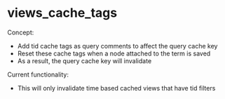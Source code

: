 # views_cache_tags

Concept:
- Add tid cache tags as query comments to affect the query cache key
- Reset these cache tags when a node attached to the term is saved
- As a result, the query cache key will invalidate
 
Current functionality:
- This will only invalidate time based cached views that have tid filters
